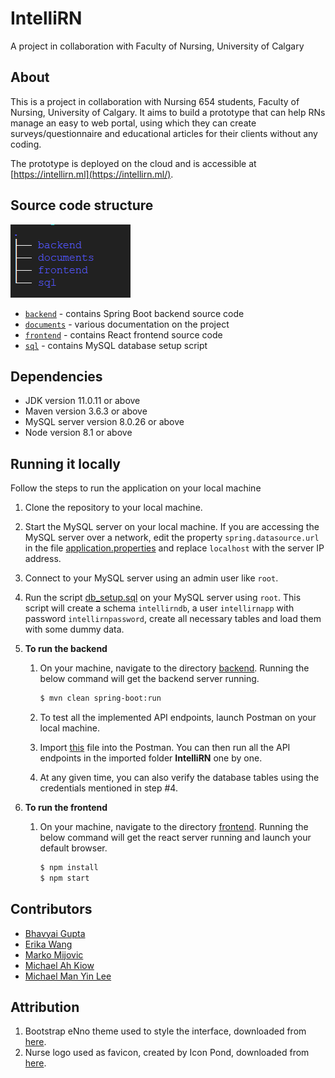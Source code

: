 # IntelliRN

A project in collaboration with Faculty of Nursing, University of Calgary

## About

This is a project in collaboration with Nursing 654 students, Faculty of Nursing, University of Calgary. It aims to build a prototype that can help RNs manage an easy to web portal, using which they can create surveys/questionnaire and educational articles for their clients without any coding.

The prototype is deployed on the cloud and is accessible at [https://intellirn.ml](https://intellirn.ml/).

## Source code structure

![dir tree](documents/directory_tree.png)

- [`backend`](backend) - contains Spring Boot backend source code
- [`documents`](documents) - various documentation on the project
- [`frontend`](frontend) - contains React frontend source code
- [`sql`](sql) - contains MySQL database setup script

## Dependencies

- JDK version 11.0.11 or above
- Maven version 3.6.3 or above
- MySQL server version 8.0.26 or above
- Node version 8.1 or above

## Running it locally

Follow the steps to run the application on your local machine

1. Clone the repository to your local machine.

2. Start the MySQL server on your local machine. If you are accessing the MySQL server over a network, edit the property `spring.datasource.url` in the file [application.properties](backend/src/main/resources/application.properties) and replace `localhost` with the server IP address.

3. Connect to your MySQL server using an admin user like `root`.

4. Run the script [db_setup.sql](sql/db_setup.sql) on your MySQL server using `root`. This script will create a schema `intellirndb`, a user `intellirnapp` with password `intellirnpassword`, create all necessary tables and load them with some dummy data.

5. **To run the backend**

   1. On your machine, navigate to the directory [backend](backend). Running the below command will get the backend server running.

      ```bash
      $ mvn clean spring-boot:run
      ```

   2. To test all the implemented API endpoints, launch Postman on your local machine.

   3. Import [this](documents/IntelliRN.postman_collection.json) file into the Postman. You can then run all the API endpoints in the imported folder **IntelliRN** one by one.

   4. At any given time, you can also verify the database tables using the credentials mentioned in step #4.

6. **To run the frontend**

   1. On your machine, navigate to the directory [frontend](frontend). Running the below command will get the react server running and launch your default browser.
      ```bash
      $ npm install
      $ npm start
      ```

## Contributors

- [Bhavyai Gupta](https://github.com/zbhavyai)
- [Erika Wang](https://github.com/erikawyt)
- [Marko Mijovic](https://github.com/markomijovic)
- [Michael Ah Kiow](https://github.com/micdean19)
- [Michael Man Yin Lee](https://github.com/mikeePy)

## Attribution

1. Bootstrap eNno theme used to style the interface, downloaded from [here](https://bootstrapmade.com/).
2. Nurse logo used as favicon, created by Icon Pond, downloaded from [here](https://www.flaticon.com/free-icons/nurse).
